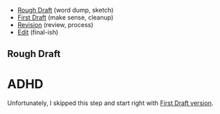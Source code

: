 - [Rough Draft](rough-draft.md) (word dump, sketch)
- [First Draft](first-draft.md) (make sense, cleanup)
- [Revision](revision.md) (review, process)
- [Edit](index.md) (final-ish)

## Rough Draft

# ADHD

Unfortunately, I skipped this step and start right with [First Draft version](first-draft.md).

